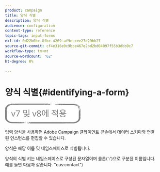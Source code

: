 ```yaml
---
product: campaign
title: 양식 식별
description: 양식 식별
audience: configuration
content-type: reference
topic-tags: input-forms
exl-id: 0d22b0bc-8fbc-4269-af9e-cee27e29bb27
source-git-commit: cf4e316e9c9bce467e2bd2bd04097f55b3dbb9c7
workflow-type: tm+mt
source-wordcount: '62'
ht-degree: 0%

---
```


# 양식 식별{#identifying-a-form}

![](../../assets/common.svg)

입력 양식을 사용하면 Adobe Campaign 클라이언트 콘솔에서 데이터 스키마와 연결된 인스턴스를 편집할 수 있습니다.

양식은 해당 이름 및 네임스페이스로 식별됩니다.

양식의 식별 키는 네임스페이스로 구성된 문자열이며 콜론(&#39;:&#39;)으로 구분된 이름입니다. 예를 들면 다음과 같습니다. &quot;cus:contact&quot;)
